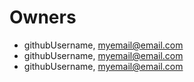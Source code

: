 # Owners

- githubUsername, myemail@email.com
- githubUsername, myemail@email.com
- githubUsername, myemail@email.com